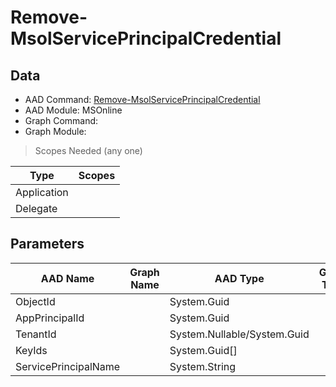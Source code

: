 # Remove-MsolServicePrincipalCredential

> 

## Data

+ AAD Command: [Remove-MsolServicePrincipalCredential](https://docs.microsoft.com/en-us/powershell/module/MSOnline/Remove-MsolServicePrincipalCredential)
+ AAD Module: MSOnline
+ Graph Command: []()
+ Graph Module: 

> Scopes Needed (any one)

|Type|Scopes|
|---|---|
|Application||
|Delegate||

## Parameters

|AAD Name|Graph Name|AAD Type|Graph Type|Infos|
|---|---|---|---|---|
|ObjectId||System.Guid|||
|AppPrincipalId||System.Guid|||
|TenantId||System.Nullable/System.Guid|||
|KeyIds||System.Guid[]|||
|ServicePrincipalName||System.String|||

